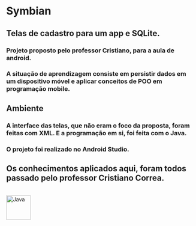 # Symbian

## Telas de cadastro para um app e SQLite.

### Projeto proposto pelo professor Cristiano, para a aula de android.
### A situação de aprendizagem consiste em persistir dados em um dispositivo móvel e aplicar conceitos de POO em programação mobile.

## Ambiente

### A interface das telas, que não eram o foco da proposta, foram feitas com XML. E a programação em si, foi feita com o Java.
### O projeto foi realizado no Android Studio.

## Os conhecimentos aplicados aqui, foram todos passado pelo professor Cristiano Correa.

<div style="display: inline_block"><br>
  <img align="center" alt="Java" height="65" width="65" src="https://cdn.jsdelivr.net/gh/devicons/devicon/icons/java/java-original-wordmark.svg"/>
</div>
